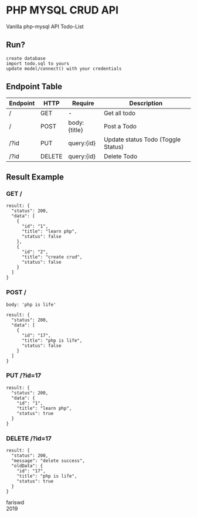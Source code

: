 # PHP MYSQL CRUD API
Vanilla php-mysql API Todo-List

## Run?
```
create database
import todo.sql to yours
update model/connect() with your credentials
```

## Endpoint Table
Endpoint | HTTP | Require | Description
--- | --- | --- | ---
/ | GET | - | Get all todo
/ | POST | body: {title} | Post a Todo
/?id | PUT | query:{id} | Update status Todo (Toggle Status)
/?id | DELETE | query:{id} | Delete Todo 

## Result Example
### GET /
```
result: {
  "status": 200,
  "data": [
    {
      "id": "1",
      "title": "learn php",
      "status": false
    },
    {
      "id": "2",
      "title": "create crud",
      "status": false
    }
  ]
}
```

### POST /
```body: 'php is life'```
```
result: {
  "status": 200,
  "data": [
    {
      "id": "17",
      "title": "php is life",
      "status": false
    }
  ]
}
```

### PUT /?id=17
```
result: {
  "status": 200,
  "data": {
    "id": "1",
    "title": "learn php",
    "status": true
  }
}
```

### DELETE /?id=17
```
result: {
  "status": 200,
  "message": "delete success",
  "oldData": {
    "id": "17",
    "title": "php is life",
    "status": true
  }
}
```

fariswd  
2019
